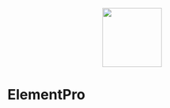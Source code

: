 <p align="center">
  <img width="120" src="https://element.eleme.cn/static/theme-index-blue.c38b733.png">
</p>

<p align="center">
  <h1>ElementPro</h1>
</p>